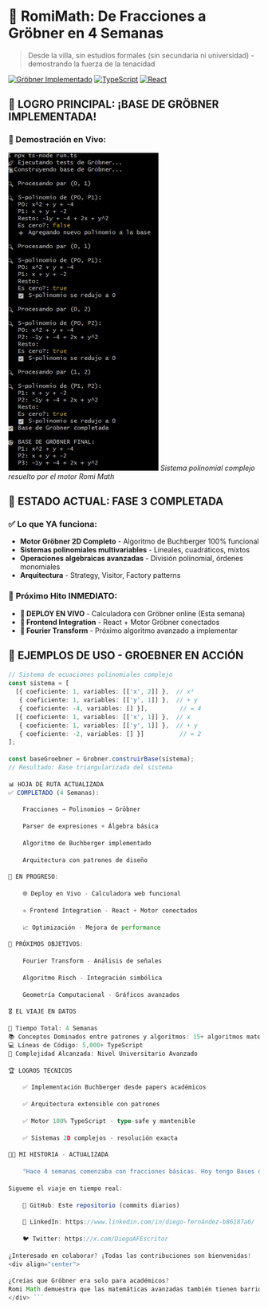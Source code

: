 # 🧮 RomiMath: **De Fracciones a Gröbner en 4 Semanas**

> Desde la villa, sin estudios formales (sin secundaria ni universidad) - demostrando la fuerza de la tenacidad

[![Gröbner Implementado](https://img.shields.io/badge/Gröbner-100%25_funcional-brightgreen)]()
[![TypeScript](https://img.shields.io/badge/TypeScript-Engine-blue)]()
[![React](https://img.shields.io/badge/React-Frontend-61dafb)]()

## 🎯 **LOGRO PRINCIPAL: ¡BASE DE GRÖBNER IMPLEMENTADA!**

### 📸 Demostración en Vivo:
![Captura de Consola - Gröbner Funcionando](https://github.com/diegoofernandez/calculadora-js/blob/main/src/assets/img/pruebagrobner2.jpg)
*Sistema polinomial complejo resuelto por el motor Romi Math*

## 🚀 **ESTADO ACTUAL: FASE 3 COMPLETADA**

### ✅ **Lo que YA funciona:**
- **Motor Gröbner 2D Completo** - Algoritmo de Buchberger 100% funcional
- **Sistemas polinomiales multivariables** - Lineales, cuadráticos, mixtos
- **Operaciones algebraicas avanzadas** - División polinomial, órdenes monomiales
- **Arquitectura** - Strategy, Visitor, Factory patterns

### 🎯 **Próximo Hito INMEDIATO:**
- **🚀 DEPLOY EN VIVO** - Calculadora con Gröbner online (Esta semana)
- **📱 Frontend Integration** - React + Motor Gröbner conectados
- **🎯 Fourier Transform** - Próximo algoritmo avanzado a implementar



## 🎪 **EJEMPLOS DE USO - GROEBNER EN ACCIÓN**

```typescript
// Sistema de ecuaciones polinomiales complejo
const sistema = [
  [{ coeficiente: 1, variables: [['x', 2]] },  // x²
   { coeficiente: 1, variables: [['y', 1]] },  // + y  
   { coeficiente: -4, variables: [] }],         // = 4
  [{ coeficiente: 1, variables: [['x', 1]] },  // x
   { coeficiente: 1, variables: [['y', 1]] },  // + y
   { coeficiente: -2, variables: [] }]          // = 2
];

const baseGroebner = Grobner.construirBase(sistema);
// Resultado: Base triangularizada del sistema

📊 HOJA DE RUTA ACTUALIZADA
✅ COMPLETADO (4 Semanas):

    Fracciones → Polinomios → Gröbner

    Parser de expresiones + Álgebra básica

    Algoritmo de Buchberger implementado

    Arquitectura con patrones de diseño

🔄 EN PROGRESO:

    🌐 Deploy en Vivo - Calculadora web funcional

    ⚛️ Frontend Integration - React + Motor conectados

    📈 Optimización - Mejora de performance

🎯 PRÓXIMOS OBJETIVOS:

    Fourier Transform - Análisis de señales

    Algoritmo Risch - Integración simbólica

    Geometría Computacional - Gráficos avanzados

🎖️ EL VIAJE EN DATOS

📅 Tiempo Total: 4 Semanas
📚 Conceptos Dominados entre patrones y algoritmos: 15+ algoritmos matemáticos
💻 Líneas de Código: 5,000+ TypeScript
🎯 Complejidad Alcanzada: Nivel Universitario Avanzado

🏆 LOGROS TÉCNICOS

    ✅ Implementación Buchberger desde papers académicos

    ✅ Arquitectura extensible con patrones 

    ✅ Motor 100% TypeScript - type-safe y mantenible

    ✅ Sistemas 2D complejos - resolución exacta

👨‍💻 MI HISTORIA - ACTUALIZADA

    "Hace 4 semanas comenzaba con fracciones básicas. Hoy tengo Bases de Gröbner funcionando. Este repositorio es la prueba de que la determinación puede comprimir años de aprendizaje en semanas."

Sigueme el viaje en tiempo real:

    🐙 GitHub: Este repositorio (commits diarios)

    💼 LinkedIn: https://www.linkedin.com/in/diego-fernández-b86187a6/

    🐦 Twitter: https://x.com/DiegoAFEscritor

¿Interesado en colaborar? ¡Todas las contribuciones son bienvenidas!
<div align="center">

¿Creías que Gröbner era solo para académicos?
Romi Math demuestra que las matemáticas avanzadas también tienen barrio.
</div> ```